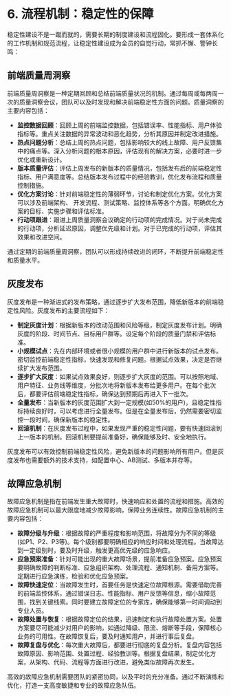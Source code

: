 # 6. 流程机制：稳定性的保障

稳定性建设不是一蹴而就的，需要长期的制度建设和流程固化。要形成一套体系化的工作机制和规范流程，让稳定性建设成为全员的自觉行动，常抓不懈、警钟长鸣：

## 前端质量周洞察

前端质量周洞察是一种定期回顾和总结前端质量状况的机制。通过每周或每两周一次的质量洞察会议，团队可以及时发现和解决前端稳定性方面的问题。质量洞察的主要内容包括：

- **监控数据回顾**：回顾上周的前端监控数据，包括错误率、性能指标、用户体验指标等。重点关注数据的异常波动和恶化趋势，分析其原因并制定改进措施。
- **热点问题分析**：总结上周的热点问题，包括影响较大的线上故障、用户反馈集中的痛点等。深入分析问题的根本原因，评估现有的解决方案，必要时进一步优化或重新设计。
- **版本质量评估**：评估上周发布的新版本的质量情况，包括发布后的前端稳定性指标、用户满意度等。总结版本发布过程中的经验教训，优化发布流程和质量控制措施。
- **优化方案讨论**：针对前端稳定性的薄弱环节，讨论和制定优化方案。优化方案可以涉及前端架构、 开发流程、测试策略、监控体系等各个方面。明确优化方案的目标、实施步骤和评估标准。
- **行动项跟进**：跟进上周质量洞察会议确定的行动项的完成情况。对于尚未完成的行动项，分析延迟原因，调整优先级和计划。对于已完成的行动项，评估其效果和改进空间。

通过定期的前端质量周洞察，团队可以形成持续改进的闭环，不断提升前端稳定性和质量水平。

## 灰度发布

灰度发布是一种渐进式的发布策略，通过逐步扩大发布范围，降低新版本的前端稳定性风险。灰度发布的主要流程如下：

- **制定灰度计划**：根据新版本的改动范围和风险等级，制定灰度发布计划。明确灰度的阶段、时间节点、目标用户群等。设定每个阶段的质量门禁和评估标准。
- **小规模试点**：先在内部环境或者很小规模的用户群中进行新版本的试点发布。密切监控前端稳定性指标，快速发现和修复问题。根据试点效果，决定是否继续扩大发布范围。
- **逐步扩大灰度**：如果试点效果良好，则逐步扩大灰度的范围。可以按照地域、用户特征、业务线等维度，分批次地将新版本发布给更多用户。在每个批次后，都要评估前端稳定性指标，确保达到预期后再进入下一批次。
- **全量发布**：当新版本的灰度范围扩大到一定规模(如50%的用户)，且稳定性指标持续良好时，可以考虑进行全量发布。但是在全量发布后，仍然需要密切监控一段时间，确保新版本的稳定性。
- **回滚机制**：在灰度发布过程中，如果发现严重的稳定性问题，要有快速回滚到上一版本的机制。回滚机制要提前准备好，确保能够及时、安全地执行。

灰度发布可以有效控制前端稳定性风险，避免新版本的问题影响所有用户。但是灰度发布也需要额外的技术支持，如配置中心、AB测试、多版本并存等。

## 故障应急机制

故障应急机制是指在前端发生重大故障时，快速响应和处置的流程和措施。高效的故障应急机制可以最大限度地减少故障影响，保障业务连续性。故障应急机制的主要内容包括：

- **故障分级与升级**：根据故障的严重程度和影响范围，将故障分为不同的等级(如P1、P2、P3等)。每个级别都要明确相应的响应时间和处理流程。当故障达到一定级别时，要及时升级，触发更高优先级的应急响应。
- **应急预案准备**：针对可能出现的重大故障场景，提前准备应急预案。应急预案要明确故障的判断标准、应急组织架构、处理流程、通知机制、备用方案等。定期进行应急演练，检验和优化应急预案。
- **故障快速定位**：当故障发生时，首要任务是快速定位故障根源。需要借助完善的前端监控体系，通过错误日志、性能指标、用户反馈等信息，缩小故障范围，找到关键线索。同时要建立故障定位的专家库，确保能够第一时间调动到专业人员。
- **故障处置与恢复**：根据故障定位的结果，迅速制定和执行故障处置方案。处置方案要尽可能减少对用户的影响，如通过降级、限流、熔断等手段，保障核心业务的可用性。在故障恢复后，要及时通知用户，并进行事后复盘。
- **故障复盘与优化**：每次重大故障后，都要进行彻底的复盘分析。复盘内容包括故障原因、影响范围、处置过程、经验教训等。根据复盘结果，制定优化方案，从架构、代码、流程等方面进行改进，避免类似故障再次发生。

高效的故障应急机制需要团队的紧密协同，以及平时的充分准备。通过不断演练和优化，打造一支高度敏捷和专业的故障应急队伍。
